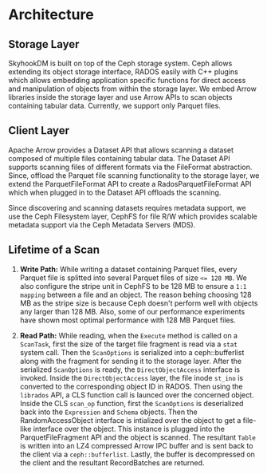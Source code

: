 <!---
  Licensed to the Apache Software Foundation (ASF) under one
  or more contributor license agreements.  See the NOTICE file
  distributed with this work for additional information
  regarding copyright ownership.  The ASF licenses this file
  to you under the Apache License, Version 2.0 (the
  "License"); you may not use this file except in compliance
  with the License.  You may obtain a copy of the License at

    http://www.apache.org/licenses/LICENSE-2.0

  Unless required by applicable law or agreed to in writing,
  software distributed under the License is distributed on an
  "AS IS" BASIS, WITHOUT WARRANTIES OR CONDITIONS OF ANY
  KIND, either express or implied.  See the License for the
  specific language governing permissions and limitations
  under the License.
-->

# Architecture

## Storage Layer

SkyhookDM is built on top of the Ceph storage system. Ceph allows extending its object storage interface, RADOS easily with C++ plugins which allows embedding application specific functions for direct access and manipulation of objects from within the storage layer. We embed Arrow libraries inside the storage layer and use Arrow APIs to scan objects containing tabular data. Currently, we support only Parquet files.


## Client Layer

Apache Arrow provides a Dataset API that allows scanning a dataset composed of multiple files containing tabular data. The Dataset API supports scanning files of different formats via the FileFormat abstraction. Since, offload the Parquet file scanning functionality to the storage layer, we extend the ParquetFileFormat API to create a RadosParquetFileFormat API which when plugged in to the Dataset API offloads the scanning. 


Since discovering and scanning datasets requires metadata support, we use the Ceph Filesystem layer, CephFS for file R/W which provides scalable metadata support via the Ceph Metadata Servers (MDS). 

## Lifetime of a Scan

1. **Write Path:** While writing a dataset containing Parquet files, every Parquet file is splitted into several Parquet files of size `<= 128 MB`. We also configure the stripe unit in CephFS to be 128 MB to ensure a `1:1 mapping` between a file and an object. The reason behing choosing 128 MB as the stripe size is because Ceph doesn't perform well with objects any larger than 128 MB. Also, some of our performance experiments have shown most optimal performance with 128 MB Parquet files.

2. **Read Path:** While reading, when the `Execute` method is called on a `ScanTask`, first the size of the target file fragment is read via a `stat` system call. Then the `ScanOptions` is serialized into a ceph::bufferlist along with the fragment for sending it to the storage layer. After the serialized `ScanOptions` is ready, the `DirectObjectAccess` interface is invoked. Inside the `DirectObjectAccess` layer, the file inode `st_ino` is converted to the corresponding object ID in RADOS. Then using the `librados` API, a CLS function call is launced over the concerned object. Inside the CLS `scan_op` function, first the `ScanOptions` is deserialized back into the `Expression` and `Schema` objects. Then the RandomAccessObject interface is intialized over the object to get a file-like interface over the object. This instance is plugged into the ParquetFileFragment API and the object is scanned. The resultant `Table` is written into an LZ4 compressed Arrow IPC buffer and is sent back to the client via a `ceph::bufferlist`. Lastly, the buffer is decompressed on the client and the resultant RecordBatches are returned.
